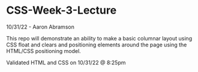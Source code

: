 # CSS-Week-3-Lecture

10/31/22 - Aaron Abramson

This repo will demonstrate an ability to make a basic columnar layout using CSS float and clears and positioning elements around the page using the HTML/CSS positioning model.

Validated HTML and CSS on 10/31/22 @ 8:25pm